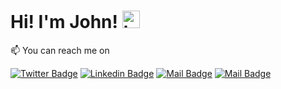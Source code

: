 # Hi! I'm John! <img src="https://user-images.githubusercontent.com/1303154/88677602-1635ba80-d120-11ea-84d8-d263ba5fc3c0.gif" width="28px" alt="hi">

:mailbox: You can reach me on

[![Twitter Badge](https://img.shields.io/badge/-@Johnnsonkp-1ca0f1?style=flat&labelColor=1ca0f1&logo=twitter&logoColor=white&link=https://twitter.com/Ipenywis)](https://twitter.com/johnnsonkp) 
[![Linkedin Badge](https://img.shields.io/badge/-John-0e76a8?style=flat&labelColor=0e76a8&logo=linkedin&logoColor=white)](https://www.linkedin.com/in/john-nkpolukwu-521201138/) 
[![Mail Badge](https://img.shields.io/badge/-@johnnsonkp-e84393?style=flat&labelColor=e84393&logo=instagram&logoColor=white)](https://www.instagram.com/johnnsonkp/) 
[![Mail Badge](https://img.shields.io/badge/-john.nkp1@gmail.com-c0392b?style=flat&labelColor=c0392b&logo=gmail&logoColor=white)](john.nkp1@gmail.com)




